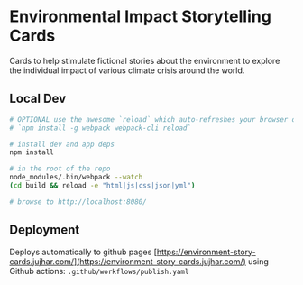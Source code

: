 # Environmental Impact Storytelling Cards

Cards to help stimulate fictional stories about the environment to explore the individual impact of various climate crisis around the world.

## Local Dev

```bash
# OPTIONAL use the awesome `reload` which auto-refreshes your browser on change using websockets
# `npm install -g webpack webpack-cli reload`

# install dev and app deps
npm install

# in the root of the repo
node_modules/.bin/webpack --watch
(cd build && reload -e "html|js|css|json|yml")

# browse to http://localhost:8080/
```

## Deployment

Deploys automatically to github pages [https://environment-story-cards.jujhar.com/](https://environment-story-cards.jujhar.com/) using Github actions: `.github/workflows/publish.yaml`

